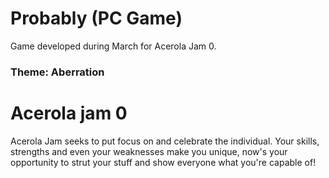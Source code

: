 # Probably (PC Game)

Game developed during March for Acerola Jam 0.

### Theme: Aberration



# Acerola jam 0

Acerola Jam seeks to put focus on and celebrate the individual. Your skills, strengths and even your weaknesses make you unique, now's your opportunity to strut your stuff and show everyone what you're capable of!